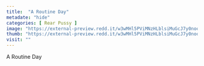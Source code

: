 ```yaml
---
title:  "A Routine Day"
metadate: "hide"
categories: [ Rear Pussy ]
image: "https://external-preview.redd.it/w3wMHl5PViMNzHLblsiMuGcJ7y0nooa3420HnVLbWH4.jpg?auto=webp&s=ad4b3b671dfa0f27b5e30ef3327cbdd1746f2e9e"
thumb: "https://external-preview.redd.it/w3wMHl5PViMNzHLblsiMuGcJ7y0nooa3420HnVLbWH4.jpg?width=1080&crop=smart&auto=webp&s=4060a2dd47ba31bdbc06db48163d74ecef21df81"
visit: ""
---
```

A Routine Day
